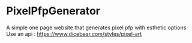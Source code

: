 # PixelPfpGenerator
 
A simple one page website that generates pixel pfp with esthetic options 
Use an api : https://www.dicebear.com/styles/pixel-art
